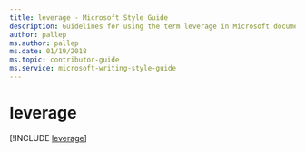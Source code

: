 ```yaml
---
title: leverage - Microsoft Style Guide
description: Guidelines for using the term leverage in Microsoft documents.
author: pallep
ms.author: pallep
ms.date: 01/19/2018
ms.topic: contributor-guide
ms.service: microsoft-writing-style-guide
---
```


# leverage

[!INCLUDE [leverage](<~/../includes/leverage.md>)]
